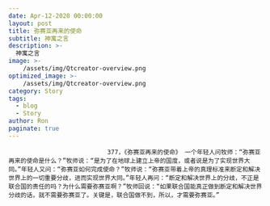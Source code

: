```yaml
---
date: Apr-12-2020 00:00:00
layout: post
title: 弥赛亚再来的使命
subtitle: 神寓之言
description: >-
  神寓之言
image: >-
    /assets/img/Qtcreator-overview.png
optimized_image: >-
    /assets/img/Qtcreator-overview.png
category: Story
tags:
  - blog
  - Story
author: Ron
paginate: true
---
```


							　　377，《弥赛亚再来的使命》 一个年轻人问牧师：“弥赛亚再来的使命是什么？”牧师说：“是为了在地球上建立上帝的国度，或者说是为了实现世界大同。”年轻人又问：“弥赛亚如何完成使命？”牧师说：“弥赛亚带着上帝的真理标准来断定和解决世界上的一切重要分歧，进而实现世界大同。”年轻人再问：“断定和解决世界上的分歧，不正是联合国的责任的吗？为什么需要弥赛亚啊？”牧师回说：“如果联合国能真正做到断定和解决世界分歧的话，就不需要弥赛亚了。关键是，联合国做不到，所以，才需要弥赛亚。”
							
							
						